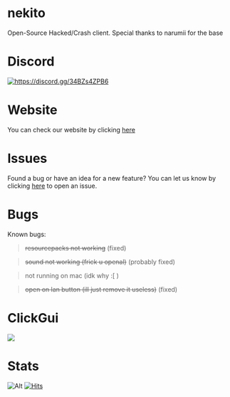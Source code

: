 # nekito

Open-Source Hacked/Crash client.
Special thanks to narumii for the base





# Discord
<a href="https://discord.gg/34BZs4ZPB6"><img src="https://invidget.switchblade.xyz/34BZs4ZPB6" alt="https://discord.gg/34BZs4ZPB6"/></a>


# Website
You can check our website by clicking [here](https://astal.store)





# Issues
Found a bug or have an idea for a new feature? You can let us know by clicking [here](https://github.com/intexpression/nekito/issues) to open an issue.


# Bugs
Known bugs:

> ~~resourcepacks not working~~ (fixed)


> ~~sound not working (frick u openal)~~ (probably fixed) 


> not running on mac (idk why :[ )


> ~~open on lan button (ill just remove it useless)~~ (fixed)


# ClickGui


<img src="https://github.com/intexpression/intexpression/blob/main/java_wasv1Ncy1z.jpg?raw=true">

# Stats


![Alt](https://repobeats.axiom.co/api/embed/4636a9040c48dbdddcbcb1fd6cca05e71a06e88e.svg "Repobeats analytics image")
[![Hits](https://hits.sh/github.com/intexpression/nekito.svg)](https://hits.sh/github.com/intexpression/nekito/)



